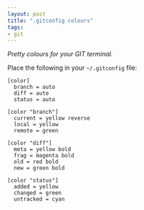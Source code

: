 ```yaml
---
layout: post
title: ".gitconfig colours"
tags:
- git
---
```


_Pretty colours for your GIT terminal._

Place the following in your `~/.gitconfig` file:

    [color]
      branch = auto
      diff = auto
      status = auto

    [color "branch"]
      current = yellow reverse
      local = yellow
      remote = green

    [color "diff"]
      meta = yellow bold
      frag = magenta bold
      old = red bold
      new = green bold

    [color "status"]
      added = yellow
      changed = green
      untracked = cyan